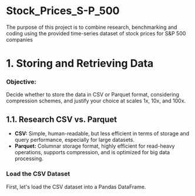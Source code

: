 # Stock_Prices_S-P_500
The purpose of this project is to combine research, benchmarking and coding using the provided time-series dataset of stock prices for S&amp;P 500 companies

# 1. Storing and Retrieving Data

### Objective:
Decide whether to store the data in CSV or Parquet format, considering compression schemes, and justify your choice at scales 1x, 10x, and 100x.

## 1.1. Research CSV vs. Parquet
- **CSV:** Simple, human-readable, but less efficient in terms of storage and query performance, especially for large datasets.
- **Parquet:** Columnar storage format, highly efficient for read-heavy operations, supports compression, and is optimized for big data processing.

### Load the CSV Dataset
First, let's load the CSV dataset into a Pandas DataFrame.
